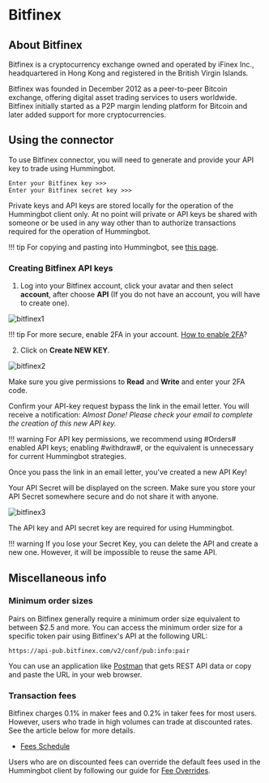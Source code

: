 # Bitfinex

## About Bitfinex

Bitfinex is a cryptocurrency exchange owned and operated by iFinex Inc., headquartered in Hong Kong and registered in the British Virgin Islands.

Bitfinex was founded in December 2012 as a peer-to-peer Bitcoin exchange, offering digital asset trading services to users worldwide. Bitfinex initially started as a P2P margin lending platform for Bitcoin and later added support for more cryptocurrencies.

## Using the connector

To use Bitfinex connector, you will need to generate and provide your API key to trade using Hummingbot.

```
Enter your Bitfinex key >>>
Enter your Bitfinex secret key >>>
```

Private keys and API keys are stored locally for the operation of the Hummingbot client only.
At no point will private or API keys be shared with someone or be used in any way other
than to authorize transactions required for the operation of Hummingbot.

!!! tip
    For copying and pasting into Hummingbot, see [this page](/operation/user-interface/#keyboard-shortcuts).

### Creating Bitfinex API keys

1. Log into your Bitfinex account, click your avatar and then select **account**, after choose **API** (If you do not have an account, you will have to create one).

![bitfinex1](/assets/img/bitfinex1.png)

!!! tip
    For more secure, enable 2FA in your account. [How to enable 2FA](https://support.bitfinex.com/hc/en-us/articles/115003340249-Google-Authenticator-2FA-Setup)?

2. Click on **Create NEW KEY**.

![bitfinex2](/assets/img/bitfinex2.png)

Make sure you give permissions to **Read** and **Write** and enter your 2FA code.

Confirm your API-key request bypass the link in the email letter. You will receive a notification: _Almost Done! Please check your email to complete the creation of this new API key._

!!! warning
    For API key permissions, we recommend using #Orders# enabled API keys; enabling #withdraw#, or the equivalent is unnecessary for current Hummingbot strategies.

Once you pass the link in an email letter, you've created a new API Key!

Your API Secret will be displayed on the screen. Make sure you store your API Secret somewhere secure and do not share it with anyone.

![bitfinex3](/assets/img/bitfinex3.png)

The API key and API secret key are required for using Hummingbot.

!!! warning
    If you lose your Secret Key, you can delete the API and create a new one. However, it will be impossible to reuse the same API.

## Miscellaneous info

### Minimum order sizes

Pairs on Bitfinex generally require a minimum order size equivalent to between \$2.5 and more. You can access the minimum order size for a specific token pair using Bitfinex's API at the following URL:

```
https://api-pub.bitfinex.com/v2/conf/pub:info:pair
```

You can use an application like [Postman](https://www.postman.com/) that gets REST API data or copy and paste the URL in your web browser.

### Transaction fees

Bitfinex charges 0.1% in maker fees and 0.2% in taker fees for most users. However, users who trade in high volumes can trade at discounted rates. See the article below for more details.

- [Fees Schedule](https://www.bitfinex.com/fees)

Users who are on discounted fees can override the default fees used in the Hummingbot client by following our guide for [Fee Overrides](/operation/override-fees).
